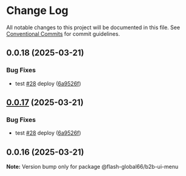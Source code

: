 # Change Log

All notable changes to this project will be documented in this file.
See [Conventional Commits](https://conventionalcommits.org) for commit guidelines.

## 0.0.18 (2025-03-21)


### Bug Fixes

* test [#28](https://github.com/Flash-Global66/b2b-ui-framework/issues/28) deploy ([6a9526f](https://github.com/Flash-Global66/b2b-ui-framework/commit/6a9526f986d683e05284d289c3022e35e1c7a590))





## [0.0.17](https://github.com/Flash-Global66/b2b-ui-framework/compare/@flash-global66/b2b-ui-menu@0.0.16...@flash-global66/b2b-ui-menu@0.0.17) (2025-03-21)


### Bug Fixes

* test [#28](https://github.com/Flash-Global66/b2b-ui-framework/issues/28) deploy ([6a9526f](https://github.com/Flash-Global66/b2b-ui-framework/commit/6a9526f986d683e05284d289c3022e35e1c7a590))





## 0.0.16 (2025-03-21)

**Note:** Version bump only for package @flash-global66/b2b-ui-menu
